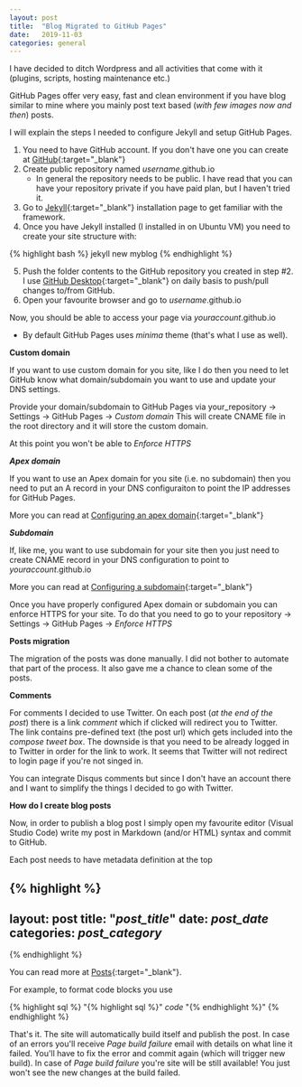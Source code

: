 ```yaml
---
layout: post
title:  "Blog Migrated to GitHub Pages"
date:   2019-11-03
categories: general
---
```


I have decided to ditch Wordpress and all activities that come with it (plugins, scripts, hosting maintenance etc.)

GitHub Pages offer very easy, fast and clean environment if you have blog similar to mine where you mainly post text based (_with few images now and then_) posts.

I will explain the steps I needed to configure Jekyll and setup GitHub Pages.

1. You need to have GitHub account. If you don't have one you can create at [GitHub](https://github.com){:target="_blank"}
2. Create public repository named _username_.github.io
    * In general the repository needs to be public. I have read that you can have your repository private if you have paid plan, but I haven't tried it.
3. Go to [Jekyll](https://jekyllrb.com/docs/installation){:target="_blank"} installation page to get familiar with the framework.
4. Once you have Jekyll installed (I installed in on Ubuntu VM) you need to create your site structure with:
    
{% highlight bash %}
jekyll new myblog
{% endhighlight %}

5. Push the folder contents to the GitHub repository you created in step #2. I use [GitHub Desktop](https://desktop.github.com){:target="_blank"} on daily basis to push/pull changes to/from GitHub.
6. Open your favourite browser and go to _username_.github.io

Now, you should be able to access your page via _youraccount_.github.io

* By default GitHub Pages uses _minima_ theme (that's what I use as well).

**Custom domain**

If you want to use custom domain for you site, like I do then you need to let GitHub know what domain/subdomain you want to use and update your DNS settings.

Provide your domain/subdomain to GitHub Pages via your_repository -> Settings -> GitHub Pages -> _Custom domain_ 
This will create CNAME file in the root directory and it will store the custom domain.

At this point you won't be able to _Enforce HTTPS_

***Apex domain***

If you want to use an Apex domain for you site (i.e. no subdomain) then you need to put an A record in your DNS configuraiton to point the IP addresses for GitHub Pages.

More you can read at [Configuring an apex domain](https://help.github.com/en/github/working-with-github-pages/managing-a-custom-domain-for-your-github-pages-site#configuring-an-apex-domain){:target="_blank"}

***Subdomain***

If, like me, you want to use subdomain for your site then you just need to create CNAME record in your DNS configuration to point to _youraccount_.github.io

More you can read at [Configuring a subdomain](https://help.github.com/en/github/working-with-github-pages/managing-a-custom-domain-for-your-github-pages-site#configuring-a-subdomain){:target="_blank"}

Once you have properly configured Apex domain or subdomain you can enforce HTTPS for your site. To do that you need to go to your repository -> Settings -> GitHub Pages -> _Enforce HTTPS_

**Posts migration**

The migration of the posts was done manually. I did not bother to automate that part of the process. It also gave me a chance to clean some of the posts.

**Comments**

For comments I decided to use Twitter. On each post (_at the end of the post_) there is a link _comment_ which if clicked will redirect you to Twitter. The link contains pre-defined text (the post url) which gets included into the _compose tweet box_. The downside is that you need to be already logged in to Twitter in order for the link to work. It seems that Twitter will not redirect to login page if you're not singed in.

You can integrate Disqus comments but since I don't have an account there and I want to simplify the things I decided to go with Twitter.


**How do I create blog posts**

Now, in order to publish a blog post I simply open my favourite editor (Visual Studio Code) write my post in Markdown (and/or HTML) syntax and commit to GitHub.

Each post needs to have metadata definition at the top

{% highlight %} 
---
layout: post
title:  "_post_title_"
date:   _post_date_
categories: _post_category_
---
{% endhighlight %} 

You can read more at [Posts](https://jekyllrb.com/docs/posts){:target="_blank"}. 

For example, to format code blocks you use 

{% highlight sql %} 
"{% highlight sql %}"
_code_
"{% endhighlight %}"
{% endhighlight %}

That's it. The site will automatically build itself and publish the post. In case of an errors you'll receive _Page build failure_ email with details on what line it failed. You'll have to fix the error and commit again (which will trigger new build). In case of _Page build failure_ you're site will be still available! You just won't see the new changes at the build failed.